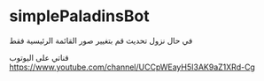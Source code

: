 # simplePaladinsBot
في حال نزول تحديث قم بتغيير صور القائمة الرئيسية فقط 




قناتي على اليوتوب 
https://www.youtube.com/channel/UCCpWEayH5I3AK9aZ1XRd-Cg
